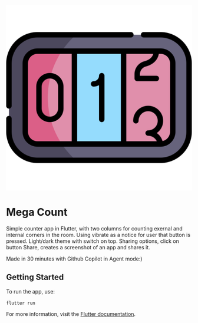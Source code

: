 ![App Icon](assets/icon.png)

# Mega Count

Simple counter app in Flutter, with two columns for counting exernal and internal corners in the room.
Using vibrate as a notice for user that button is pressed.
Light/dark theme with switch on top.
Sharing options, click on button Share, creates a screenshot of an app and shares it.

Made in 30 minutes with Github Copilot in Agent mode:)

## Getting Started

To run the app, use:

```
flutter run
```

For more information, visit the [Flutter documentation](https://docs.flutter.dev/).
